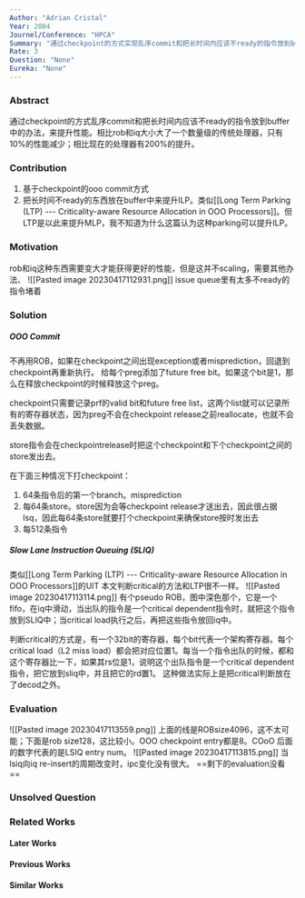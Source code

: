 ```yaml
---
Author: "Adrian Cristal"
Year: 2004
Journel/Conference: "HPCA"
Summary: "通过checkpoint的方式实现乱序commit和把长时间内应该不ready的指令放到buffer中的办法，来提升ILP"
Rate: 3
Question: "None"
Eureka: "None"
---
```

### Abstract
通过checkpoint的方式乱序commit和把长时间内应该不ready的指令放到buffer中的办法，来提升性能。相比rob和iq大小大了一个数量级的传统处理器，只有10%的性能减少；相比现在的处理器有200%的提升。

### Contribution
1. 基于checkpoint的ooo commit方式
2. 把长时间不ready的东西放在buffer中来提升ILP。类似[[Long Term Parking (LTP) --- Criticality-aware Resource Allocation in OOO Processors]]。但LTP是以此来提升MLP，我不知道为什么这篇认为这种parking可以提升ILP。

### Motivation
rob和iq这种东西需要变大才能获得更好的性能，但是这并不scaling，需要其他办法、
![[Pasted image 20230417112931.png]]
issue queue里有太多不ready的指令堵着

### Solution
##### OOO Commit
不再用ROB，如果在checkpoint之间出现exception或者misprediction，回退到checkpoint再重新执行。
给每个preg添加了future free bit。如果这个bit是1，那么在释放checkpoint的时候释放这个preg。

checkpoint只需要记录prf的valid bit和future free list，这两个list就可以记录所有的寄存器状态，因为preg不会在checkpoint release之前reallocate，也就不会丢失数据。

store指令会在checkpointrelease时把这个checkpoint和下个checkpoint之间的store发出去。

在下面三种情况下打checkpoint：
1. 64条指令后的第一个branch。misprediction
2. 每64条store。store因为会等checkpoint release才送出去，因此很占据lsq，因此每64条store就要打个checkpoint来确保store按时发出去
3. 每512条指令

##### Slow Lane Instruction Queuing (SLIQ)
类似[[Long Term Parking (LTP) --- Criticality-aware Resource Allocation in OOO Processors]]的UIT
本文判断critical的方法和LTP很不一样。
![[Pasted image 20230417113114.png]]
有个pseudo ROB，图中深色那个，它是一个fifo，在iq中滑动，当出队的指令是一个critical dependent指令时，就把这个指令放到SLIQ中；当critical load执行之后，再把这些指令放回iq中。

判断critical的方式是，有一个32bit的寄存器，每个bit代表一个架构寄存器。每个critical load（L2 miss load）都会把对应位置1。每当一个指令出队的时候，都和这个寄存器比一下，如果其rs位是1，说明这个出队指令是一个critical dependent指令，把它放到sliq中，并且把它的rd置1。
这种做法实际上是把critical判断放在了decod之外。


### Evaluation
![[Pasted image 20230417113559.png]]
上面的线是ROBsize4096，这不太可能；下面是rob size128，这比较小。OOO checkpoint entry都是8。COoO 后面的数字代表的是LSIQ entry num。
![[Pasted image 20230417113815.png]]
当lsiq向iq re-insert的周期改变时，ipc变化没有很大。
==剩下的evaluation没看==

### Unsolved Question


### Related Works
#### Later Works

#### Previous Works

#### Similar Works
